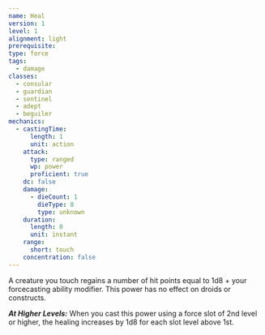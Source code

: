 ```yaml
---
name: Heal
version: 1
level: 1
alignment: light
prerequisite: 
type: force
tags:
  - damage
classes:
  - consular
  - guardian
  - sentinel
  - adept
  - beguiler
mechanics:
  - castingTime:
      length: 1
      unit: action
    attack:
      type: ranged
      wp: power
      proficient: true
    dc: false
    damage:
      - dieCount: 1
        dieType: 8
        type: unknown
    duration:
      length: 0
      unit: instant
    range:
      short: touch
    concentration: false
---
```

A creature you touch regains a number of hit points equal to 1d8 + your forcecasting ability modifier. This power has no effect on droids or constructs.

***__At Higher Levels__:*** When you cast this power using a force slot of 2nd level or higher, the healing increases by 1d8 for each slot level above 1st.
    